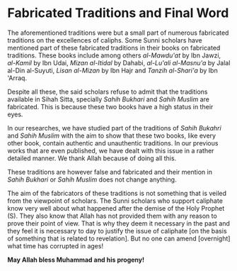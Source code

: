 Fabricated Traditions and Final Word
====================================

The aforementioned traditions were but a small part of numerous
fabricated traditions on the excellences of caliphs. Some Sunni scholars
have mentioned part of these fabricated traditions in their books on
fabricated traditions. These books include among others *al-Mawdu'at* by
Ibn Jawzi, *al-Kamil* by Ibn Udai, *Mizan al-Itidal* by Dahabi,
*al-Lu'ali al-Masnu'a* by Jalal al-Din al-Suyuti, *Lisan al-Mizan* by
Ibn Hajr and *Tanzih al-Shari'a* by Ibn 'Arraq.

Despite all these, the said scholars refuse to admit that the traditions
available in Sihah Sitta, specially *Sahih Bukhari* and *Sahih Muslim*
are fabricated. This is because these two books have a high status in
their eyes.

In our researches, we have studied part of the traditions of *Sahih
Bukahri* and *Sahih Muslim* with the aim to show that these two books,
like every other book, contain authentic and unauthentic traditions. In
our previous works that are even published, we have dealt with this
issue in a rather detailed manner. We thank Allah because of doing all
this.

These traditions are however false and fabricated and their mention in
*Sahih Bukhari* or *Sahih Muslim* does not change anything.

The aim of the fabricators of these traditions is not something that is
veiled from the viewpoint of scholars. The Sunni scholars who support
caliphate know very well about what happened after the demise of the
Holy Prophet (S). They also know that Allah has not provided them with
any reason to prove their point of view. That is why they deem it
necessary in the past and they feel it is necessary to day to justify
the issue of caliphate [on the basis of something that is related to
revelation]. But no one can amend [overnight] what time has corrupted in
ages!

**May Allah bless Muhammad and his progeny!**


